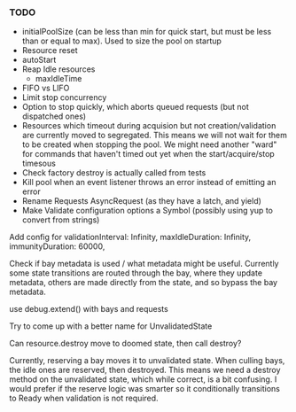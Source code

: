 ### TODO
- initialPoolSize (can be less than min for quick start, but must be less than or equal to max). Used to size the pool on startup
- Resource reset
- autoStart
- Reap Idle resources
  - maxIdleTime
- FIFO vs LIFO
- Limit stop concurrency
- Option to stop quickly, which aborts queued requests (but not dispatched ones)
- Resources which timeout during acquision but not creation/validation are currently moved to segregated. This means we will not wait for them to be created when stopping the pool. We might need another "ward" for commands that haven't timed out yet when the start/acquire/stop timesous
- Check factory destroy is actually called from tests
- Kill pool when an event listener throws an error instead of emitting an error
- Rename Requests AsyncRequest (as they have a latch, and yield)
- Make Validate configuration options a Symbol (possibly using yup to convert from strings)


Add config for
  validationInterval: Infinity,
  maxIdleDuration: Infinity,
  immunityDuration: 60000,

Check if bay metadata is used / what metadata might be useful. Currently some state transitions are routed through the bay, where they update metadata, others are made directly from the state, and so bypass the bay metadata.

use debug.extend() with bays and requests

Try to come up with a better name for UnvalidatedState

Can resource.destroy move to doomed state, then call destroy?

Currently, reserving a bay moves it to unvalidated state. When culling bays, the idle ones are reserved, then destroyed. This means we need a destroy method on the unvalidated state, which while correct, is a bit confusing. I would prefer if the reserve logic was smarter so it conditionally transitions to Ready when validation is not required.